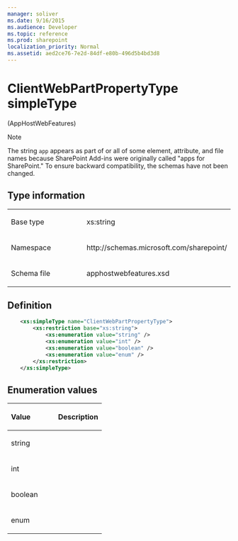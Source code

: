 ```yaml
---
manager: soliver
ms.date: 9/16/2015
ms.audience: Developer
ms.topic: reference
ms.prod: sharepoint
localization_priority: Normal
ms.assetid: aed2ce76-7e2d-84df-e80b-496d5b4bd3d8
---
```


# ClientWebPartPropertyType simpleType 

(AppHostWebFeatures)

> [!NOTE] 
> The string `app` appears as part of or all of some element, attribute, and file names because SharePoint Add-ins were originally called "apps for SharePoint." To ensure backward compatibility, the schemas have not been changed.

## Type information

<table>
<colgroup>
<col width="50%" />
<col width="50%" />
</colgroup>
<tbody>
<tr class="odd">
<td align="left"><p><span class="label">Base type</span></p></td>
<td align="left"><p>xs:string</p></td>
</tr>
<tr class="even">
<td align="left"><p><span class="label">Namespace</span></p></td>
<td align="left"><p>http://schemas.microsoft.com/sharepoint/</p></td>
</tr>
<tr class="odd">
<td align="left"><p><span class="label">Schema file</span></p></td>
<td align="left"><p>apphostwebfeatures.xsd</p></td>
</tr>
</tbody>
</table>

## Definition

```XML
    <xs:simpleType name="ClientWebPartPropertyType">
        <xs:restriction base="xs:string">
            <xs:enumeration value="string" />
            <xs:enumeration value="int" />
            <xs:enumeration value="boolean" />
            <xs:enumeration value="enum" />
        </xs:restriction>
    </xs:simpleType>
```

## Enumeration values

<table>
<colgroup>
<col width="50%" />
<col width="50%" />
</colgroup>
<thead>
<tr class="header">
<th align="left"><p>Value</p></th>
<th align="left"><p>Description</p></th>
</tr>
</thead>
<tbody>
<tr class="odd">
<td align="left"><p>string</p></td>
<td align="left"><p></p></td>
</tr>
<tr class="even">
<td align="left"><p>int</p></td>
<td align="left"><p></p></td>
</tr>
<tr class="odd">
<td align="left"><p>boolean</p></td>
<td align="left"><p></p></td>
</tr>
<tr class="even">
<td align="left"><p>enum</p></td>
<td align="left"><p></p></td>
</tr>
</tbody>
</table>

<br/>

<br/>







